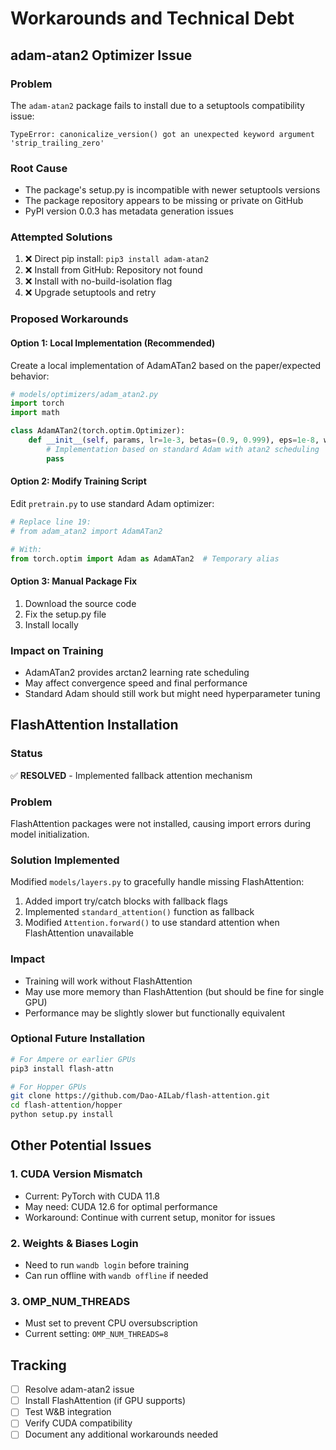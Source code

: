 # Workarounds and Technical Debt

## adam-atan2 Optimizer Issue

### Problem
The `adam-atan2` package fails to install due to a setuptools compatibility issue:
```
TypeError: canonicalize_version() got an unexpected keyword argument 'strip_trailing_zero'
```

### Root Cause
- The package's setup.py is incompatible with newer setuptools versions
- The package repository appears to be missing or private on GitHub
- PyPI version 0.0.3 has metadata generation issues

### Attempted Solutions
1. ❌ Direct pip install: `pip3 install adam-atan2`
2. ❌ Install from GitHub: Repository not found
3. ❌ Install with no-build-isolation flag
4. ❌ Upgrade setuptools and retry

### Proposed Workarounds

#### Option 1: Local Implementation (Recommended)
Create a local implementation of AdamATan2 based on the paper/expected behavior:
```python
# models/optimizers/adam_atan2.py
import torch
import math

class AdamATan2(torch.optim.Optimizer):
    def __init__(self, params, lr=1e-3, betas=(0.9, 0.999), eps=1e-8, weight_decay=0):
        # Implementation based on standard Adam with atan2 scheduling
        pass
```

#### Option 2: Modify Training Script
Edit `pretrain.py` to use standard Adam optimizer:
```python
# Replace line 19:
# from adam_atan2 import AdamATan2

# With:
from torch.optim import Adam as AdamATan2  # Temporary alias
```

#### Option 3: Manual Package Fix
1. Download the source code
2. Fix the setup.py file
3. Install locally

### Impact on Training
- AdamATan2 provides arctan2 learning rate scheduling
- May affect convergence speed and final performance
- Standard Adam should still work but might need hyperparameter tuning

## FlashAttention Installation

### Status
✅ **RESOLVED** - Implemented fallback attention mechanism

### Problem
FlashAttention packages were not installed, causing import errors during model initialization.

### Solution Implemented
Modified `models/layers.py` to gracefully handle missing FlashAttention:
1. Added import try/catch blocks with fallback flags
2. Implemented `standard_attention()` function as fallback
3. Modified `Attention.forward()` to use standard attention when FlashAttention unavailable

### Impact
- Training will work without FlashAttention
- May use more memory than FlashAttention (but should be fine for single GPU)
- Performance may be slightly slower but functionally equivalent

### Optional Future Installation
```bash
# For Ampere or earlier GPUs
pip3 install flash-attn

# For Hopper GPUs  
git clone https://github.com/Dao-AILab/flash-attention.git
cd flash-attention/hopper
python setup.py install
```

## Other Potential Issues

### 1. CUDA Version Mismatch
- Current: PyTorch with CUDA 11.8
- May need: CUDA 12.6 for optimal performance
- Workaround: Continue with current setup, monitor for issues

### 2. Weights & Biases Login
- Need to run `wandb login` before training
- Can run offline with `wandb offline` if needed

### 3. OMP_NUM_THREADS
- Must set to prevent CPU oversubscription
- Current setting: `OMP_NUM_THREADS=8`

## Tracking
- [ ] Resolve adam-atan2 issue
- [ ] Install FlashAttention (if GPU supports)
- [ ] Test W&B integration
- [ ] Verify CUDA compatibility
- [ ] Document any additional workarounds needed